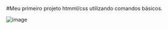 #Meu primeiro projeto htmml/css utilizando comandos básicos.

![image](https://user-images.githubusercontent.com/93497276/163733451-66af0d7c-1030-4c57-bc49-51c5969c90ef.png)
